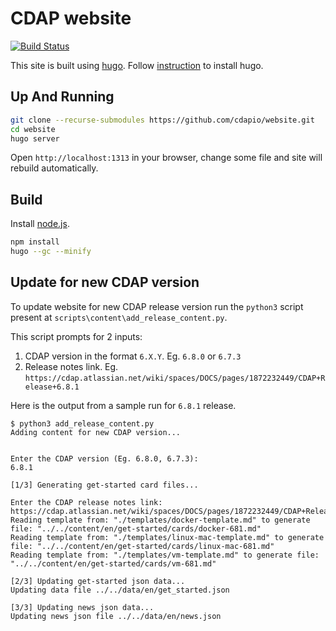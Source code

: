 # CDAP website

[![Build Status](https://travis-ci.org/cdapio/website.svg?branch=develop)](https://travis-ci.org/cdapio/website)


This site is built using [hugo](https://gohugo.io).
Follow [instruction](https://gohugo.io/getting-started/installing/) to install hugo.

## Up And Running

```bash
git clone --recurse-submodules https://github.com/cdapio/website.git
cd website
hugo server
```

Open `http://localhost:1313` in your browser, change some file and site will rebuild automatically.

## Build

Install [node.js](https://nodejs.org/en/download/).

```bash
npm install
hugo --gc --minify
```

## Update for new CDAP version

To update website for new CDAP release version run the `python3` script present at `scripts\content\add_release_content.py`.

This script prompts for 2 inputs:
1. CDAP version in the format `6.X.Y`. Eg. `6.8.0` or `6.7.3`
2. Release notes link. Eg. `https://cdap.atlassian.net/wiki/spaces/DOCS/pages/1872232449/CDAP+Release+6.8.1`

Here is the output from a sample run for `6.8.1` release.

```
$ python3 add_release_content.py 
Adding content for new CDAP version...


Enter the CDAP version (Eg. 6.8.0, 6.7.3):
6.8.1

[1/3] Generating get-started card files...

Enter the CDAP release notes link:
https://cdap.atlassian.net/wiki/spaces/DOCS/pages/1872232449/CDAP+Release+6.8.1
Reading template from: "./templates/docker-template.md" to generate file: "../../content/en/get-started/cards/docker-681.md"
Reading template from: "./templates/linux-mac-template.md" to generate file: "../../content/en/get-started/cards/linux-mac-681.md"
Reading template from: "./templates/vm-template.md" to generate file: "../../content/en/get-started/cards/vm-681.md"

[2/3] Updating get-started json data...
Updating data file ../../data/en/get_started.json

[3/3] Updating news json data...
Updating news json file ../../data/en/news.json
```
